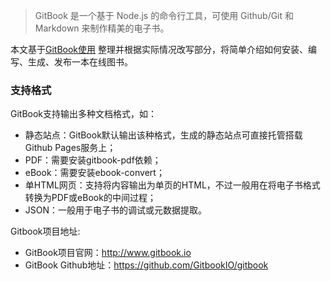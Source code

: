 > GitBook 是一个基于 Node.js 的命令行工具，可使用 Github/Git 和 Markdown 来制作精美的电子书。

本文基于[GitBook使用](http://wiki.11ten.net/Node/gitbook%E4%BD%BF%E7%94%A8.html) 整理并根据实际情况改写部分，将简单介绍如何安装、编写、生成、发布一本在线图书。

### 支持格式
GitBook支持输出多种文档格式，如：
- 静态站点：GitBook默认输出该种格式，生成的静态站点可直接托管搭载Github Pages服务上；
- PDF：需要安装gitbook-pdf依赖；
- eBook：需要安装ebook-convert；
- 单HTML网页：支持将内容输出为单页的HTML，不过一般用在将电子书格式转换为PDF或eBook的中间过程；
- JSON：一般用于电子书的调试或元数据提取。

Gitbook项目地址:
- GitBook项目官网：http://www.gitbook.io
- GitBook Github地址：https://github.com/GitbookIO/gitbook
